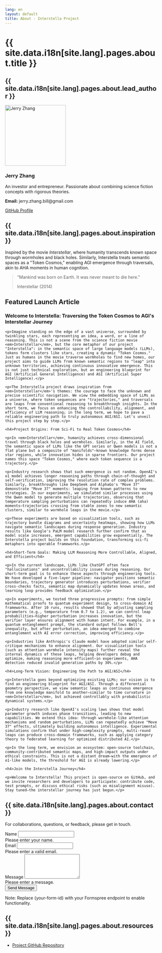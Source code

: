 ```yaml
---
lang: en
layout: default
title: About - Interstella Project
---
```


<div class="container">
  <h1 class="text-center mb-5">{{ site.data.i18n[site.lang].pages.about.title }}</h1>

  <section class="mb-5">
    <h2>{{ site.data.i18n[site.lang].pages.about.lead_author }}</h2>
    <div class="row">
      <div class="col-md-3">
        <img src="{{ site.baseurl }}/assets/images/mylogo.png" alt="Jerry Zhang" class="img-fluid rounded-circle mb-3" style="width: 200px; height: 200px; object-fit: cover;">
      </div>
      <div class="col-md-9">
        <h3>Jerry Zhang</h3>
        <p>An investor and entrepreneur. Passionate about combining science fiction concepts with rigorous theories.</p>
        <p><strong>Email:</strong> jerry.zhang.bill@gmail.com</p>
        <a href="https://github.com/0x1bdat" class="btn btn-primary">GitHub Profile</a>
      </div>
    </div>
  </section>

  <section class="mb-5">
    <h2>{{ site.data.i18n[site.lang].pages.about.inspiration }}</h2>
    <p>Inspired by the movie <em>Interstellar</em>, where humanity transcends known space through wormholes and black holes. Similarly, Interstella treats semantic spaces as a "Token Cosmos," enabling AGI emergence through traversals, akin to AHA moments in human cognition.</p>
    <blockquote class="blockquote">
      <p>"Mankind was born on Earth. It was never meant to die here."</p>
      <footer class="blockquote-footer">Interstellar (2014)</footer>
    </blockquote>
  </section>

  <section class="mb-5">
    <h2>Featured Launch Article</h2>
    <h3>Welcome to Interstella: Traversing the Token Cosmos to AGI's Interstellar Journey</h3>

    <p>Imagine standing on the edge of a vast universe, surrounded by twinkling stars, each representing an idea, a word, or a line of reasoning. This is not a scene from the science fiction movie <em>Interstellar</em>, but the core metaphor of our project "Interstella": in the semantic space of large language models (LLMs), tokens form clusters like stars, creating a dynamic "Token Cosmos." Just as humans in the movie traverse wormholes to find new homes, our project aims to guide LLMs from known semantic regions to "leap" into unknown territories, achieving continuous innovative emergence. This is not just technical exploration, but an engineering blueprint for AGI (Artificial General Intelligence) and ASI (Artificial Super Intelligence).</p>

    <p>The Interstella project draws inspiration from <em>Interstellar</em>'s themes: the courage to face the unknown and precise scientific navigation. We view the embedding space of LLMs as a universe, where token sequences are "trajectories," and traversals are leaps from conventional reasoning to breakthrough insights. In the short term, we focus on enhancing the controllability, alignment, and efficiency of LLM reasoning; in the long term, we hope to pave a reliable engineering path to truly autonomous AGI/ASI. Let's unveil this project step by step.</p>

    <h4>Project Origins: From Sci-Fi to Real Token Cosmos</h4>

    <p>In <em>Interstellar</em>, humanity achieves cross-dimensional travel through black holes and wormholes. Similarly, in the AI field, the semantic space of LLMs like the GPT series or Qwen models is not a flat plane but a composite of "manifolds"—known knowledge forms dense star regions, while innovation hides in sparse frontiers. Our project names this space "Token Cosmos," where each token sequence is a trajectory.</p>

    <p>Industry research shows that such emergence is not random. OpenAI's o1 model achieves longer reasoning paths through chain-of-thought and self-verification, improving the resolution rate of complex problems. Similarly, breakthroughs like DeepSeek and AlphaGo's "Move 37" demonstrate "Move 37" moments: leaping from known patterns to new strategies. In our experiments, we simulated similar processes using the Qwen model to generate multiple trajectories, observing that temperature sampling perturbations can repeatedly induce AHA (aha) moments—trajectories crossing from stable zones to new semantic clusters, similar to wormhole leaps in the movie.</p>

    <p>These experiments are based on visualization tools, such as trajectory bundle diagrams and uncertainty heatmaps, showing how LLMs navigate semantic landscapes during response generation. Industry results like Google's PaLM model research further confirm that as model scale increases, emergent capabilities grow exponentially. The Interstella project builds on this foundation, transforming sci-fi metaphors into operable frameworks.</p>

    <h4>Short-Term Goals: Making LLM Reasoning More Controllable, Aligned, and Efficient</h4>

    <p>In the current landscape, LLMs like ChatGPT often face "hallucinations" and uncontrollability issues during reasoning. Our short-term goal is to enhance these aspects through engineering tools. We have developed a five-layer pipeline: navigator positions semantic boundaries, trajectory generator introduces perturbations, verifier cross-checks facts, semantic map dynamically updates known areas, and learning loop provides feedback optimization.</p>

    <p>In experiments, we tested three progressive prompts: from simple mathematical proofs to quantum experiment design, to cross-domain AI frameworks. After 10 runs, results showed that by adjusting sampling parameters (e.g., temperature from 0.7 to 1.2), we can control leap probabilities—higher perturbation increases innovation, but the verifier layer ensures alignment with human intent. For example, in a quantum entanglement prompt, the standard output follows Bell's inequality, but after perturbation, an idea emerged to combine entanglement with AI error correction, improving efficiency.</p>

    <p>Industries like Anthropic's Claude model have adopted similar self-critique mechanisms to enhance alignment. Our visualization tools (such as attention wormhole intensity maps) further reveal the internal dynamics of these leaps, helping developers debug and optimize, making reasoning more efficient—in experiments, AHA detection reduced invalid generation paths by 30%.</p>

    <h4>Long-Term Vision: Engineering the Path to AGI/ASI</h4>

    <p>Interstella goes beyond optimizing existing LLMs; our vision is to find an engineering blueprint for AGI/ASI. Through a differential geometry perspective, we view semantic leaps as continuous emergence from one knowledge manifold to another—similar to time curvature in <em>Interstellar</em>, but achieved controllably with probabilistic dynamical systems.</p>

    <p>Industry research like OpenAI's scaling laws shows that model parameter growth induces phase transitions, leading to new capabilities. We extend this idea: through wormhole-like attention mechanisms and random perturbations, LLMs can repeatedly achieve "Move 37" effects, ultimately building autonomous intelligence. Experimental simulations confirm that under high-complexity prompts, multi-round leaps can produce cross-domain frameworks, such as applying category theory to federated learning for optimized distributed AI.</p>

    <p>In the long term, we envision an ecosystem: open-source toolchain, community-contributed semantic maps, and high-impact outputs under ethical constraints. This is not a distant dream—with the emergence of o1-like models, the threshold for AGI is already lowering.</p>

    <h4>Join the Interstella Journey</h4>

    <p>Welcome to Interstella! This project is open-source on GitHub, and we invite researchers and developers to participate: contribute code, test prompts, or discuss ethical risks (such as misalignment misuse). Stay tuned—the interstellar journey has just begun.</p>
  </section>

  <section class="mb-5">
    <h2>{{ site.data.i18n[site.lang].pages.about.contact }}</h2>
    <p>For collaborations, questions, or feedback, please get in touch.</p>
    <form action="https://formspree.io/f/{your-form-id}" method="POST" class="needs-validation" novalidate>
      <div class="mb-3">
        <label for="name" class="form-label">Name</label>
        <input type="text" class="form-control" id="name" name="name" required>
        <div class="invalid-feedback">Please enter your name.</div>
      </div>
      <div class="mb-3">
        <label for="email" class="form-label">Email</label>
        <input type="email" class="form-control" id="email" name="email" required>
        <div class="invalid-feedback">Please enter a valid email.</div>
      </div>
      <div class="mb-3">
        <label for="message" class="form-label">Message</label>
        <textarea class="form-control" id="message" name="message" rows="5" required></textarea>
        <div class="invalid-feedback">Please enter a message.</div>
      </div>
      <button type="submit" class="btn btn-primary">Send Message</button>
    </form>
    <p class="mt-3 text-muted">Note: Replace {your-form-id} with your Formspree endpoint to enable functionality.</p>
  </section>

  <section>
    <h2>{{ site.data.i18n[site.lang].pages.about.resources }}</h2>
    <ul>
      <li><a href="https://github.com/people-art/interstella">Project GitHub Repository</a></li>
    </ul>
  </section>
</div>

<script>
// Bootstrap form validation
(function () {
  'use strict'
  var forms = document.querySelectorAll('.needs-validation')
  Array.prototype.slice.call(forms).forEach(function (form) {
    form.addEventListener('submit', function (event) {
      if (!form.checkValidity()) {
        event.preventDefault()
        event.stopPropagation()
      }
      form.classList.add('was-validated')
    }, false)
  })
})()
</script>
